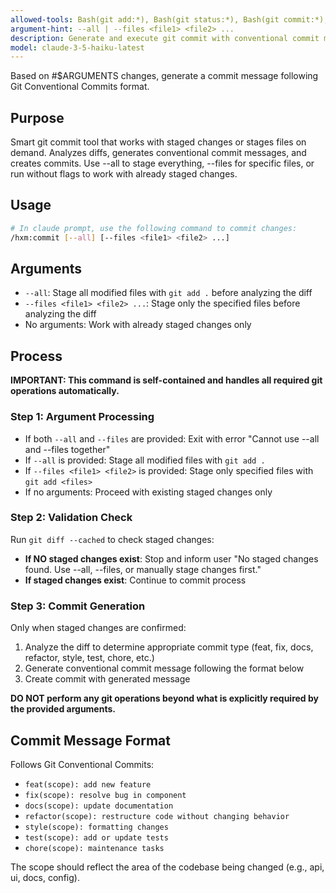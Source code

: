 ```yaml
---
allowed-tools: Bash(git add:*), Bash(git status:*), Bash(git commit:*), Bash(git diff:*), Bash(git log:*)
argument-hint: --all | --files <file1> <file2> ...
description: Generate and execute git commit with conventional commit message based on provided arguments and staged changes.
model: claude-3-5-haiku-latest
---
```


Based on #$ARGUMENTS changes, generate a commit message following Git Conventional Commits format.

## Purpose

Smart git commit tool that works with staged changes or stages files on demand. Analyzes diffs, generates conventional commit messages, and creates commits. Use --all to stage everything, --files for specific files, or run without flags to work with already staged changes.

## Usage

```bash
# In claude prompt, use the following command to commit changes:
/hxm:commit [--all] [--files <file1> <file2> ...]
```

## Arguments

- `--all`: Stage all modified files with `git add .` before analyzing the diff
- `--files <file1> <file2> ...`: Stage only the specified files before analyzing the diff
- No arguments: Work with already staged changes only

## Process

**IMPORTANT: This command is self-contained and handles all required git operations automatically.**

### Step 1: Argument Processing
- If both `--all` and `--files` are provided: Exit with error "Cannot use --all and --files together"
- If `--all` is provided: Stage all modified files with `git add .`
- If `--files <file1> <file2>` is provided: Stage only specified files with `git add <files>`
- If no arguments: Proceed with existing staged changes only

### Step 2: Validation Check
Run `git diff --cached` to check staged changes:
- **If NO staged changes exist**: Stop and inform user "No staged changes found. Use --all, --files, or manually stage changes first."
- **If staged changes exist**: Continue to commit process

### Step 3: Commit Generation
Only when staged changes are confirmed:
1. Analyze the diff to determine appropriate commit type (feat, fix, docs, refactor, style, test, chore, etc.)
2. Generate conventional commit message following the format below
3. Create commit with generated message

**DO NOT perform any git operations beyond what is explicitly required by the provided arguments.**

## Commit Message Format

Follows Git Conventional Commits:

- `feat(scope): add new feature`
- `fix(scope): resolve bug in component`
- `docs(scope): update documentation`
- `refactor(scope): restructure code without changing behavior`
- `style(scope): formatting changes`
- `test(scope): add or update tests`
- `chore(scope): maintenance tasks`

The scope should reflect the area of the codebase being changed (e.g., api, ui, docs, config).
